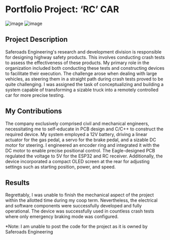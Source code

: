# Portfolio Project: ‘RC’ CAR

![image](https://github.com/JustinChuangGit/RC_Car_Saferoads/assets/80928888/aca348e7-6fdc-41e8-aedf-db5527ad514f)
![image](https://github.com/JustinChuangGit/RC_Car_Saferoads/assets/80928888/f68fafc2-8a5c-4051-9b3e-b989770ee390)


## Project Description 
Saferoads Engineering's research and development division is responsible for designing highway safety products. This involves conducting crash tests to assess the effectiveness of these products. My primary role in the organization included both conducting these tests and constructing devices to facilitate their execution. The challenge arose when dealing with large vehicles, as steering them in a straight path during crash tests proved to be quite challenging. I was assigned the task of conceptualizing and building a system capable of transforming a sizable truck into a remotely controlled car for more precise testing.

## My Contributions
The company exclusively comprised civil and mechanical engineers, necessitating me to self-educate in PCB design and C/C++ to construct the required device. My system employed a 12V battery, driving a linear actuator for the gas pedal, a servo for the brake pedal, and a sizable DC motor for steering. I engineered an encoder ring and integrated it with the DC motor to enable precise positional control. The Eagle-designed PCB regulated the voltage to 5V for the ESP32 and RC receiver. Additionally, the device incorporated a compact OLED screen at the rear for adjusting settings such as starting position, power, and speed.

## Results 
Regrettably, I was unable to finish the mechanical aspect of the project within the allotted time during my coop term. Nevertheless, the electrical and software components were successfully developed and fully operational. The device was successfully used in countless crash tests where only emergency braking mode was configured. 

*Note: I am unable to post the code for the project as it is owned by Saferoads Engineering
